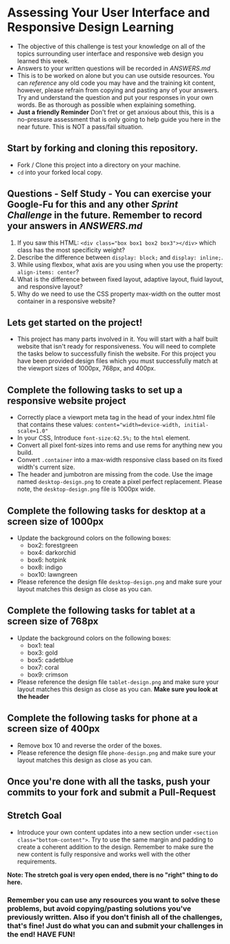 # Assessing Your User Interface and Responsive Design Learning

* The objective of this challenge is test your knowledge on all of the topics surrounding user interface and responsive web design you learned this week.
* Answers to your written questions will be recorded in _ANSWERS.md_
* This is to be worked on alone but you can use outside resources. You can _reference_ any old code you may have and the training kit content, however, please refrain from copying and pasting any of your answers. Try and understand the question and put your responses in your own words. Be as thorough as possible when explaining something.
* **Just a friendly Reminder** Don't fret or get anxious about this, this is a no-pressure assessment that is only going to help guide you here in the near future. This is NOT a pass/fail situation.

## Start by forking and cloning this repository.
* Fork / Clone this project into a directory on your machine.
* `cd` into your forked local copy.

## Questions - Self Study - You can exercise your Google-Fu for this and any other _Sprint Challenge_ in the future. Remember to record your answers in _ANSWERS.md_

1. If you saw this HTML: `<div class="box box1 box2 box3"></div>` which class has the most specificity weight?
2. Describe the difference between `display: block;` and `display: inline;`.
3. While using flexbox, what axis are you using when you use the property: `align-items: center`?
4. What is the difference between fixed layout, adaptive layout, fluid layout, and responsive layout?
5. Why do we need to use the CSS property max-width on the outter most container in a responsive website?

## Lets get started on the project!
* This project has many parts involved in it. You will start with a half built website that isn't ready for responsiveness.  You will need to complete the tasks below to successfully finish the website. For this project you have been provided design files which you must successfully match at the viewport sizes of 1000px, 768px, and 400px.  

## Complete the following tasks to set up a responsive website project
* Correctly place a viewport meta tag in the head of your index.html file that contains these values: `content="width=device-width, initial-scale=1.0"`
* In your CSS, Introduce `font-size:62.5%;` to the `html` element.
* Convert all pixel font-sizes into rems and use rems for anything new you build.
* Convert `.container` into a max-width responsive class based on its fixed width's current size.
* The header and jumbotron are missing from the code.  Use the image named `desktop-design.png` to create a pixel perfect replacement. Please note, the `desktop-design.png` file is 1000px wide.

## Complete the following tasks for desktop at a screen size of 1000px
* Update the background colors on the following boxes:
  - box2: forestgreen
  - box4: darkorchid
  - box6: hotpink
  - box8: indigo
  - box10: lawngreen
* Please reference the design file `desktop-design.png` and make sure your layout matches this design as close as you can.

## Complete the following tasks for tablet at a screen size of 768px
* Update the background colors on the following boxes:
  - box1: teal
  - box3: gold
  - box5: cadetblue
  - box7: coral
  - box9: crimson
* Please reference the design file `tablet-design.png` and make sure your layout matches this design as close as you can.  **Make sure you look at the header**

## Complete the following tasks for phone at a screen size of 400px
* Remove box 10 and reverse the order of the boxes.
* Please reference the design file `phone-design.png` and make sure your layout matches this design as close as you can.

## Once you're done with all the tasks, push your commits to your fork and submit a Pull-Request

## Stretch Goal
* Introduce your own content updates into a new section under `<section class="bottom-content">`.  Try to use the same margin and padding to create a coherent addition to the design.  Remember to make sure the new content is fully responsive and works well with the other requirements.

**Note: The stretch goal is very open ended, there is no "right" thing to do here.**

### Remember you can use any resources you want to solve these problems, but avoid copying/pasting solutions you've previously written. Also if you don't finish all of the challenges, that's fine! Just do what you can and submit your challenges in the end! HAVE FUN!
